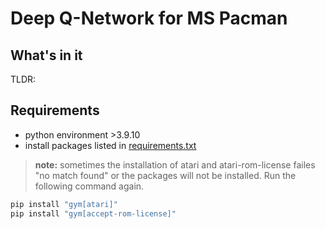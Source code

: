 # Deep Q-Network for MS Pacman

## What's in it
TLDR:




## Requirements
- python environment >3.9.10
- install packages listed in [requirements.txt](./requirements.txt)
> **note:** sometimes the installation of atari and atari-rom-license failes "no match found" or the packages will not be installed. Run the following command again.
```bash
pip install "gym[atari]"
pip install "gym[accept-rom-license]"
```